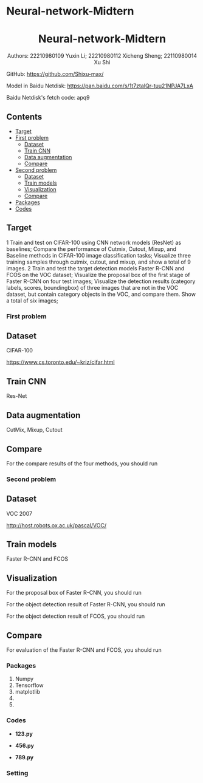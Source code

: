 # Neural-network-Midtern
<h1 align="center"> Neural-network-Midtern</h1>

<div align="center"> Authors: 22210980109 Yuxin Li; 22210980112 Xicheng Sheng; 22110980014 Xu Shi</div>

GitHub: https://github.com/Shixu-max/

Model in Baidu Netdisk: https://pan.baidu.com/s/1t7ztaIQr-tuu21NPJA7LxA

Baidu Netdisk's fetch code: apq9

## Contents
- [Target](#target)
- [First problem](#first-problem)
  * [Dataset](#dataset)
  * [Train CNN](#train-cnn)
  * [Data augmentation](#data-augmentation)
  * [Compare](#compare)
- [Second problem](#second-problem)
  * [Dataset](#dataset)
  * [Train models](#train-models)
  * [Visualization](#visualization)
  * [Compare](#compare)
- [Packages](#packages)
- [Codes](#codes)


## Target
1 Train and test on CIFAR-100 using CNN network models (ResNet) as baselines; Compare the performance of Cutmix, Cutout, Mixup, and Baseline methods in CIFAR-100 image classification tasks; Visualize three training samples through cutmix, cutout, and mixup, and show a total of 9 images.
2 Train and test the target detection models Faster R-CNN and FCOS on the VOC dataset; Visualize the proposal box of the first stage of Faster R-CNN on four test images; Visualize the detection results (category labels, scores, boundingbox) of three images that are not in the VOC dataset, but contain category objects in the VOC, and compare them. Show a total of six images;
### First problem
## Dataset
CIFAR-100

https://www.cs.toronto.edu/~kriz/cifar.html

## Train CNN
Res-Net

## Data augmentation
CutMix, Mixup, Cutout

## Compare
For the compare results of the four methods, you should run 

### Second problem
## Dataset
VOC 2007

http://host.robots.ox.ac.uk/pascal/VOC/

## Train models
Faster R-CNN and FCOS

## Visualization
For the proposal box of Faster R-CNN, you should run 

For the object detection result of Faster R-CNN, you should run 

For the object detection result of FCOS, you should run 


## Compare
For evaluation of the Faster R-CNN and FCOS, you should run 

### Packages
1. Numpy
2. Tensorflow
3. matplotlib
4. 
5. 

### Codes 

* **123.py**


* **456.py**


* **789.py**


### Setting



